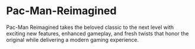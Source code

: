 # Pac-Man-Reimagined
Pac-Man Reimagined takes the beloved classic to the next level with exciting new features, enhanced gameplay, and fresh twists that honor the original while delivering a modern gaming experience.
